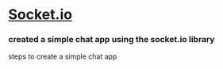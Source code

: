 <h1><a href="https://socket.io/"> Socket.io</a> </h1>

<h3>created a simple chat app using the socket.io library </h3>

steps to create a simple chat app 

